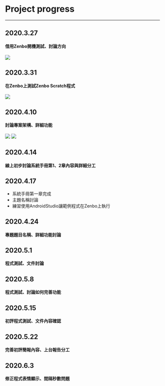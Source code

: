 # **Project progress**
---
## **2020.3.27**
#### 借用Zenbo開機測試、討論方向
![](https://i.imgur.com/3bSaY79.jpg)


## **2020.3.31**
#### 在Zenbo上測試Zenbo Scratch程式
![](https://i.imgur.com/tf1CR1b.jpg)

## **2020.4.10**
#### 討論專案架構、詳細功能
![](https://i.imgur.com/vIeBo6v.jpg)
![](https://i.imgur.com/sVsGOgQ.jpg)

## **2020.4.14**
#### 線上初步討論系統手冊第1、2章內容與詳細分工

## **2020.4.17**
- 系統手冊第一章完成
- 主題名稱討論
- 練習使用AndroidStudio讓範例程式在Zenbo上執行

## **2020.4.24**
#### 專題題目名稱、詳細功能討論

## **2020.5.1**
#### 程式測試、文件討論

## **2020.5.8**
#### 程式測試、討論如何完善功能

## **2020.5.15**
#### 初評程式測試、文件內容確認

## **2020.5.22**
#### 完善初評簡報內容、上台報告分工

## **2020.6.3**
#### 修正程式表情顯示、間隔秒數問題
